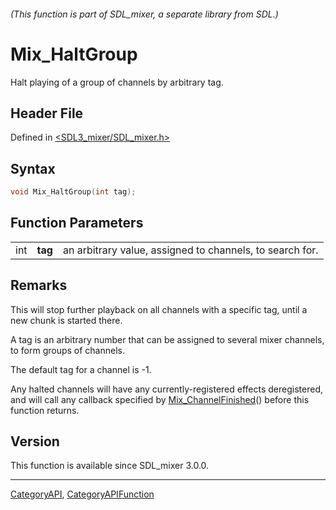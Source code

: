 ###### (This function is part of SDL_mixer, a separate library from SDL.)
# Mix_HaltGroup

Halt playing of a group of channels by arbitrary tag.

## Header File

Defined in [<SDL3_mixer/SDL_mixer.h>](https://github.com/libsdl-org/SDL_mixer/blob/main/include/SDL3_mixer/SDL_mixer.h)

## Syntax

```c
void Mix_HaltGroup(int tag);
```

## Function Parameters

|     |         |                                                          |
| --- | ------- | -------------------------------------------------------- |
| int | **tag** | an arbitrary value, assigned to channels, to search for. |

## Remarks

This will stop further playback on all channels with a specific tag, until
a new chunk is started there.

A tag is an arbitrary number that can be assigned to several mixer
channels, to form groups of channels.

The default tag for a channel is -1.

Any halted channels will have any currently-registered effects
deregistered, and will call any callback specified by
[Mix_ChannelFinished](Mix_ChannelFinished)() before this function returns.

## Version

This function is available since SDL_mixer 3.0.0.

----
[CategoryAPI](CategoryAPI), [CategoryAPIFunction](CategoryAPIFunction)

